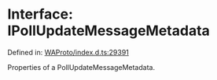 # Interface: IPollUpdateMessageMetadata

Defined in: [WAProto/index.d.ts:29391](https://github.com/Fokusdotid/Baileys/blob/3623833a320f5e60f370ef835f3de341453290f5/WAProto/index.d.ts#L29391)

Properties of a PollUpdateMessageMetadata.
